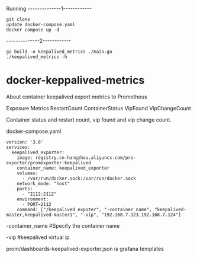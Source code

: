 Running
--------------1------------
```
git clone
update docker-compose.yaml
docker compose up -d
```
--------------2------------
```
go build -o keepalived_metrics ./main.go
./keepalived_metrics -h
```



# docker-keppalived-metrics
About container keepalived export metrics to Prometheus

Exposure Metrics RestartCount ContainerStatus VipFound VipChangeCount 

Container status and restart count, vip found and vip change count.


docker-compose.yaml
```
version: '3.8'
services:
  keepalived_exporter:
    image: registry.cn-hangzhou.aliyuncs.com/pro-exporter/promexporter:keepalived
    container_name: keepalived_exporter
    volumes:
      - /var/run/docker.sock:/var/run/docker.sock
    network_mode: "host"
    ports:
      - "2112:2112"
    environment:
      - PORT=2112
    command: ["/keepalived_expoter", "-container_name", "keepalived-master,keepalived-master1", "-vip", "192.168.7.123,192.168.7.124"]
```
-container_name #Specify the container name

-vip #keepalived virtual ip


prom/dashboards-keepalived-exporter.json is grafana templates
